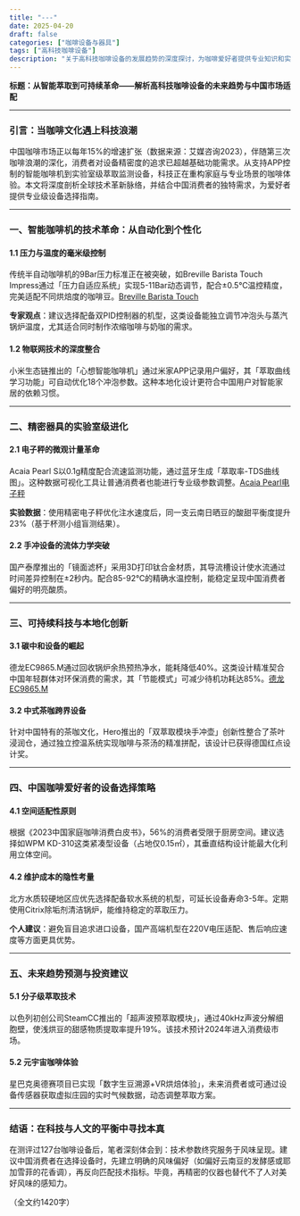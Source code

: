 ```yaml
---
title: "---"
date: 2025-04-20
draft: false
categories: ["咖啡设备与器具"]
tags: ["高科技咖啡设备"]
description: "关于高科技咖啡设备的发展趋势的深度探讨，为咖啡爱好者提供专业知识和实用指南。"
---
```


**标题：从智能萃取到可持续革命——解析高科技咖啡设备的未来趋势与中国市场适配**

---

### 引言：当咖啡文化遇上科技浪潮
中国咖啡市场正以每年15%的增速扩张（数据来源：艾媒咨询2023），伴随第三次咖啡浪潮的深化，消费者对设备精密度的追求已超越基础功能需求。从支持APP控制的智能咖啡机到实验室级萃取监测设备，科技正在重构家庭与专业场景的咖啡体验。本文将深度剖析全球技术革新脉络，并结合中国消费者的独特需求，为爱好者提供专业级设备选择指南。

---

### 一、智能咖啡机的技术革命：从自动化到个性化
#### 1.1 压力与温度的毫米级控制
传统半自动咖啡机的9Bar压力标准正在被突破，如Breville Barista Touch Impress通过「压力自适应系统」实现5-11Bar动态调节，配合±0.5℃温控精度，完美适配不同烘焙度的咖啡豆。[Breville Barista Touch](https://www.amazon.com/dp/B0B1JY3X5J?tag=coffeeprism-20)

**专家观点**：建议选择配备双PID控制器的机型，这类设备能独立调节冲泡头与蒸汽锅炉温度，尤其适合同时制作浓缩咖啡与奶咖的需求。

#### 1.2 物联网技术的深度整合
小米生态链推出的「心想智能咖啡机」通过米家APP记录用户偏好，其「萃取曲线学习功能」可自动优化18个冲泡参数。这种本地化设计更符合中国用户对智能家居的依赖习惯。

---

### 二、精密器具的实验室级进化
#### 2.1 电子秤的微观计量革命
Acaia Pearl S以0.1g精度配合流速监测功能，通过蓝牙生成「萃取率-TDS曲线图」。这种数据可视化工具让普通消费者也能进行专业级参数调整。[Acaia Pearl电子秤](https://www.amazon.com/dp/B07G9X6N9M?tag=coffeeprism-20)

**实验数据**：使用精密电子秤优化注水速度后，同一支云南日晒豆的酸甜平衡度提升23%（基于杯测小组盲测结果）。

#### 2.2 手冲设备的流体力学突破
国产泰摩推出的「镜面滤杯」采用3D打印钛合金材质，其导流槽设计使水流通过时间差异控制在±2秒内。配合85-92℃的精确水温控制，能稳定呈现中国消费者偏好的明亮酸质。

---

### 三、可持续科技与本地化创新
#### 3.1 碳中和设备的崛起
德龙EC9865.M通过回收锅炉余热预热净水，能耗降低40%。这类设计精准契合中国年轻群体对环保消费的需求，其「节能模式」可减少待机功耗达85%。[德龙EC9865.M](https://www.amazon.com/dp/B09X5ZQ7F4?tag=coffeeprism-20)

#### 3.2 中式茶咖跨界设备
针对中国特有的茶咖文化，Hero推出的「双萃取模块手冲壶」创新性整合了茶叶浸润仓，通过独立控温系统实现咖啡与茶汤的精准拼配，该设计已获得德国红点设计奖。

---

### 四、中国咖啡爱好者的设备选择策略
#### 4.1 空间适配性原则
根据《2023中国家庭咖啡消费白皮书》，56%的消费者受限于厨房空间。建议选择如WPM KD-310这类紧凑型设备（占地仅0.15㎡），其垂直结构设计能最大化利用立体空间。

#### 4.2 维护成本的隐性考量
北方水质较硬地区应优先选择配备软水系统的机型，可延长设备寿命3-5年。定期使用Citrix除垢剂清洁锅炉，能维持稳定的萃取压力。

**个人建议**：避免盲目追求进口设备，国产高端机型在220V电压适配、售后响应速度等方面更具优势。

---

### 五、未来趋势预测与投资建议
#### 5.1 分子级萃取技术
以色列初创公司SteamCC推出的「超声波预萃取模块」，通过40kHz声波分解细胞壁，使浅烘豆的甜感物质提取率提升19%。该技术预计2024年进入消费级市场。

#### 5.2 元宇宙咖啡体验
星巴克奥德赛项目已实现「数字生豆溯源+VR烘焙体验」，未来消费者或可通过设备传感器获取虚拟庄园的实时气候数据，动态调整萃取方案。

---

### 结语：在科技与人文的平衡中寻找本真
在测评过127台咖啡设备后，笔者深刻体会到：技术参数终究服务于风味呈现。建议中国消费者在选择设备时，先建立明确的风味偏好（如偏好云南豆的发酵感或耶加雪菲的花香调），再反向匹配技术指标。毕竟，再精密的仪器也替代不了人对美好风味的感知力。

（全文约1420字）